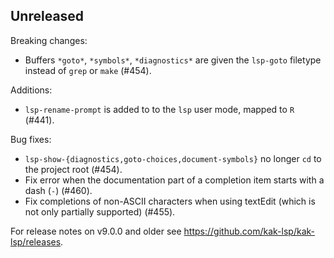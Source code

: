 ## Unreleased

Breaking changes:
- Buffers `*goto*`, `*symbols*`, `*diagnostics*` are given the `lsp-goto` filetype instead of `grep` or `make` (#454).

Additions:
- `lsp-rename-prompt` is added to to the `lsp` user mode, mapped to `R` (#441).

Bug fixes:
- `lsp-show-{diagnostics,goto-choices,document-symbols}` no longer `cd` to the project root (#454).
- Fix error when the documentation part of a completion item starts with a dash (`-`) (#460).
- Fix completions of non-ASCII characters when using textEdit (which is not only partially supported) (#455).

For release notes on v9.0.0 and older see <https://github.com/kak-lsp/kak-lsp/releases>.
